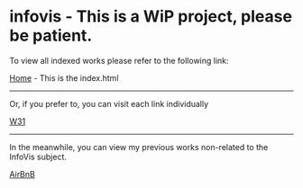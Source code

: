 # infovis - This is a WiP project, please be patient.

To view all indexed works please refer to the following link:

[Home](https://anasillo.github.io/infovis/index.html) - This is the index.html

--------------------

Or, if you prefer to, you can visit each link individually

[W31](https://anasillo.github.io/infovis/jobs/mom/w31.html)

--------------------

In the meanwhile, you can view my previous works non-related to the InfoVis subject.

[AirBnB](https://anasillo.github.io/infovis/jobs/previouswork/airbnb.html)
